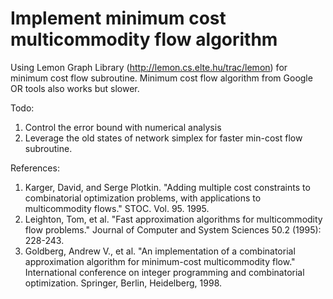# Implement minimum cost multicommodity flow algorithm

Using Lemon Graph Library (http://lemon.cs.elte.hu/trac/lemon) for minimum cost flow subroutine. Minimum cost flow algorithm from Google OR tools also works but slower. 

Todo:
1. Control the error bound with numerical analysis
2. Leverage the old states of network simplex for faster min-cost flow subroutine.

References:
1. Karger, David, and Serge Plotkin. "Adding multiple cost constraints to combinatorial optimization problems, with applications to multicommodity flows." STOC. Vol. 95. 1995. 
2. Leighton, Tom, et al. "Fast approximation algorithms for multicommodity flow problems." Journal of Computer and System Sciences 50.2 (1995): 228-243.
3. Goldberg, Andrew V., et al. "An implementation of a combinatorial approximation algorithm for minimum-cost multicommodity flow." International conference on integer programming and combinatorial optimization. Springer, Berlin, Heidelberg, 1998.
